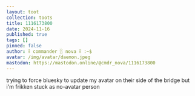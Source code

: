 ```yaml
---
layout: toot
collection: toots
title: 1116173800
date: 2024-11-16
published: true
tags: []
pinned: false
author: ⸸ commander ░ nova ⸸ :~$
avatar: /img/avatar/daemon.jpeg
mastodon: https://mastodon.online/@cmdr_nova/1116173800
---
```


trying to force bluesky to update my avatar on their side of the bridge but i'm frikken stuck as no-avatar person
